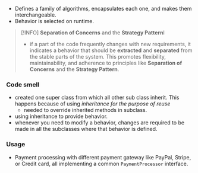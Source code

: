 - Defines a family of algorithms, encapsulates each one, and makes them interchangeable.
- Behavior is selected on runtime.

> [!INFO] **Separation of Concerns** and the **Strategy Pattern**I
> - if a part of the code frequently changes with new requirements, it indicates a behavior that should be **extracted** and **separated** from the stable parts of the system. This promotes flexibility, maintainability, and adherence to principles like **Separation of Concerns** and the **Strategy Pattern**.

### Code smell
- created one super class from which all other sub class inherit. This happens because of using _inheritance for the purpose of reuse_
	- needed to override inherited methods in subclass.
- using inheritance to provide behavior.
- whenever you need to modify a behavior, changes are required to be made in all the subclasses where that behavior is defined.

### Usage
- Payment processing with different payment gateway like PayPal, Stripe, or Credit card, all implementing a common `PaymentProcessor` interface.
